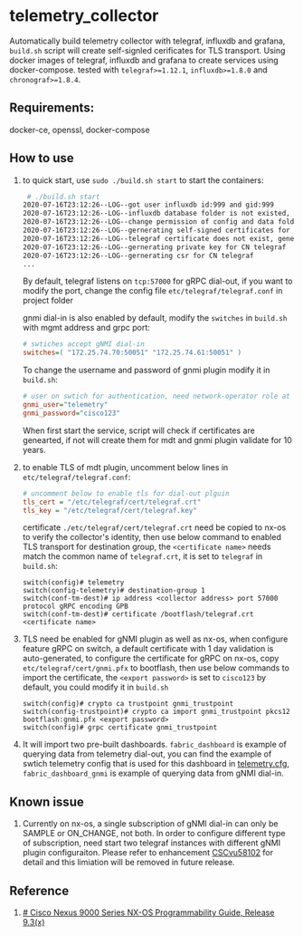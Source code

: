 # telemetry_collector
Automatically build telemetry collector with telegraf, influxdb and grafana, `build.sh` script will create self-signled cerificates for TLS transport. Using docker images of telegraf, influxdb and grafana to create services using docker-compose. tested with `telegraf>=1.12.1`, `influxdb>=1.8.0` and `chronograf>=1.8.4`.

## Requirements:
docker-ce, openssl, docker-compose
## How to use

 1. to quick start, use `sudo ./build.sh start` to start the containers:
    ```bash
     # ./build.sh start  
    2020-07-16T23:12:26--LOG--got user influxdb id:999 and gid:999
    2020-07-16T23:12:26--LOG--influxdb database folder is not existed, creating one
    2020-07-16T23:12:26--LOG--change permission of config and data folder of influxdb
    2020-07-16T23:12:26--LOG--gernerating self-signed certificates for telegraf plugins
    2020-07-16T23:12:26--LOG--telegraf certificate does not exist, generating
    2020-07-16T23:12:26--LOG--gernerating private key for CN telegraf
    2020-07-16T23:12:26--LOG--gernerating csr for CN telegraf
    ...
    ```

    By default, telegraf listens on `tcp:57000` for gRPC dial-out, if you want to modify the port, change the config file `etc/telegraf/telegraf.conf` in project folder

    gnmi dial-in is also enabled by default,  modify the `switches` in `build.sh` with mgmt address and grpc port:
    ```ini
    # swtiches accept gNMI dial-in
    switches=( "172.25.74.70:50051" "172.25.74.61:50051" )
    ```
    To change the username and password of gnmi plugin modify it in `build.sh`:
    ```ini
    # user on swtich for authentication, need network-operator role at least
    gnmi_user="telemetry"
    gnmi_password="cisco123"
    ```

    
    When first start the service, script will check if certificates are genearted, if not will create them for mdt and gnmi plugin validate for 10 years.

2. to enable TLS of mdt plugin, uncomment below lines in `etc/telegraf/telegraf.conf`:
    ```ini
    # uncomment below to enable tls for dial-out plguin
    tls_cert = "/etc/telegraf/cert/telegraf.crt"
    tls_key = "/etc/telegraf/cert/telegraf.key"
    ```
    certificate `./etc/telegraf/cert/telegraf.crt` need be copied to nx-os to verify the collector's identity, then use below command to enabled TLS transport for destination group, the `<certificate name>`  needs match the common name of `telegraf.crt`, it is set to `telegraf` in `build.sh`:
    ```
    switch(config)# telemetry
    switch(config-telemetry)# destination-group 1
    switch(conf-tm-dest)# ip address <collector address> port 57000 protocol gRPC encoding GPB
    switch(conf-tm-dest)# certificate /bootflash/telegraf.crt <certificate name>

    ```
3. TLS need be enabled for gNMI plugin as well as nx-os, when configure feature gRPC on switch, a default certificate with 1 day validation is auto-generated, to configure the certificate for gRPC on nx-os, copy `etc/telegraf/cert/gnmi.pfx` to bootflash, then use below commands to import the certificate, the `<export password>` is set to `cisco123` by default, you could modify it in `build.sh`
    ```
    switch(config)# crypto ca trustpoint gnmi_trustpoint
    switch(config-trustpoint)# crypto ca import gnmi_trustpoint pkcs12 bootflash:gnmi.pfx <export password>
    switch(config)# grpc certificate gnmi_trustpoint
    ```
4. It will import two pre-built dashboards. `fabric_dashboard` is example of querying data from telemetry dial-out, you can find the example of swtich telemetry config that is used for this dashboard in [telemetry.cfg](/examples/telemetry.cfg), `fabric_dashboard_gnmi` is example of querying data from gNMI dial-in.

## Known issue
1. Currently on nx-os, a single subscription of gNMI dial-in can only be SAMPLE or ON_CHANGE, not both. In order to configure different type of subscription, need start two telegraf instances with different gNMI plugin configuraiton.
Please refer to enhancement [CSCvu58102](https://bst.cloudapps.cisco.com/bugsearch/bug/CSCvu58102) for detail and this limiation will be removed in future release.


## Reference
1. [# Cisco Nexus 9000 Series NX-OS Programmability Guide, Release 9.3(x)](https://www.cisco.com/c/en/us/td/docs/switches/datacenter/nexus9000/sw/93x/progammability/guide/b-cisco-nexus-9000-series-nx-os-programmability-guide-93x.html)
